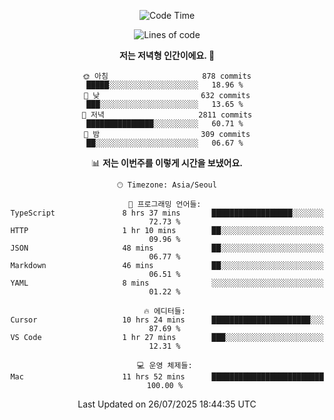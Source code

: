 <div align='center'>
 
<!--START_SECTION:waka-->
![Code Time](http://img.shields.io/badge/Code%20Time-4%2C508%20hrs%2015%20mins-blue)

![Lines of code](https://img.shields.io/badge/%EC%A0%80%EB%8A%94%20%EC%97%AC%ED%83%9C%EA%B9%8C%EC%A7%80%20-1.9%20million%20%EC%A4%84%EC%9D%98%20%EC%BD%94%EB%93%9C%EB%A5%BC%20%EC%9E%91%EC%84%B1%ED%96%88%EC%96%B4%EC%9A%94.-blue)

**저는 저녁형 인간이에요. 🦉** 

```text
🌞 아침                     878 commits         █████░░░░░░░░░░░░░░░░░░░░   18.96 % 
🌆 낮　                     632 commits         ███░░░░░░░░░░░░░░░░░░░░░░   13.65 % 
🌃 저녁                     2811 commits        ███████████████░░░░░░░░░░   60.71 % 
🌙 밤　                     309 commits         ██░░░░░░░░░░░░░░░░░░░░░░░   06.67 % 
```


📊 **저는 이번주를 이렇게 시간을 보냈어요.** 

```text
🕑︎ Timezone: Asia/Seoul

💬 프로그래밍 언어들: 
TypeScript               8 hrs 37 mins       ██████████████████░░░░░░░   72.73 % 
HTTP                     1 hr 10 mins        ██░░░░░░░░░░░░░░░░░░░░░░░   09.96 % 
JSON                     48 mins             ██░░░░░░░░░░░░░░░░░░░░░░░   06.77 % 
Markdown                 46 mins             ██░░░░░░░░░░░░░░░░░░░░░░░   06.51 % 
YAML                     8 mins              ░░░░░░░░░░░░░░░░░░░░░░░░░   01.22 % 

🔥 에디터들: 
Cursor                   10 hrs 24 mins      ██████████████████████░░░   87.69 % 
VS Code                  1 hr 27 mins        ███░░░░░░░░░░░░░░░░░░░░░░   12.31 % 

💻 운영 체제들: 
Mac                      11 hrs 52 mins      █████████████████████████   100.00 % 
```


 Last Updated on 26/07/2025 18:44:35 UTC
<!--END_SECTION:waka-->
 </div>
<!---
Emewjin/Emewjin is a ✨ special ✨ repository because its `README.md` (this file) appears on your GitHub profile.
You can click the Preview link to take a look at your changes.
--->
